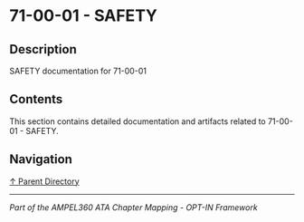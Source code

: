 # 71-00-01 - SAFETY

## Description

SAFETY documentation for 71-00-01

## Contents

This section contains detailed documentation and artifacts related to 71-00-01 - SAFETY.

## Navigation

[↑ Parent Directory](../README.md)

---

*Part of the AMPEL360 ATA Chapter Mapping - OPT-IN Framework*
